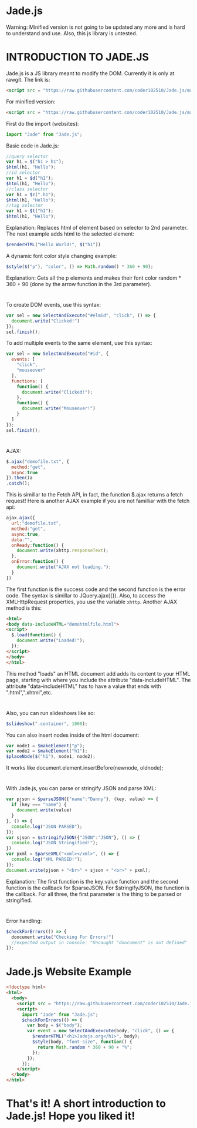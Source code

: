 # Jade.js
Warning: Minified version is not going to be updated any more and is hard to understand and use. Also, this js library is untested.
#
#
# INTRODUCTION TO JADE.JS
Jade.js is a JS library meant to modify the DOM.
Currently it is only at rawgit. The link is:
```html
<script src = "https://raw.githubusercontent.com/coder102510/Jade.js/master/Jade.js"></script>
```
For minified version:
```html
<script src = "https://raw.githubusercontent.com/coder102510/Jade.js/master/Jade.min.js"></script>
```
First do the import (websites):
```javascript
import "Jade" from "Jade.js";
```
Basic code in Jade.js:
```javascript
//query selector
var h1 = $("h1 > h1");
$html(h1, "Hello");
//id selector
var h1 = $d("h1");
$html(h1, "Hello");
//class selector
var h1 = $c(".h1");
$html(h1, "Hello");
//tag selector
var h1 = $t("h1");
$html(h1, "Hello");
```
Explanation: Replaces html of element based on selector to 2nd parameter. The next example adds html to the selected element: 
```javascript
$renderHTML("Hello World!", $("h1"))
```
A dynamic font color style changing example:
```javascript
$style($("p"), "color", () => Math.random() * 360 + 90);
```
Explanation: Gets all the p elements and makes their font color random * 360 + 90 (done by the arrow function in the 3rd parameter).
#
To create DOM events, use this syntax:
```javascript
var sel = new SelectAndExecute("#elmid", "click", () => {
  document.write("Clicked!")
});
sel.finish();
```
To add multiple events to the same element, use this syntax:
```javascript
var sel = new SelectAndExecute("#id", {
  events: [
    "click",
    "mouseover"
  ], 
  functions: [
    function() {
      document.write("Clicked!");
    }, 
    function() {
      document.write("Mouseover!")
    }
  ]
});
sel.finish();
```
#
AJAX: 
```javascript
$.ajax("demofile.txt", {
  method:"get",
  async:true
}).then()a
.catch();
```
This is simillar to the Fetch API, in fact, the function $.ajax returns a fetch request! Here is another AJAX example if you are not familliar with the fetch api:
```javascript
ajax.ajax({
  url:"demofile.txt",
  method:"get",
  async:true,
  data:"",
  onReady:function() {
    document.write(xhttp.responseText);
  },
  onError:function() {
    document.write("AJAX not loading.");
  }
})
```
The first function is the success code and the second function is the error code. The syntax is simillar to JQuery.ajax({}). Also, to access the XMLHttpRequest properties, you use the variable ```xhttp```.
Another AJAX method is this:
```html
<html>
<body data-includeHTML="demohtmlfile.html">
<script>
  $.load(function() {
    document.write("Loaded!");
  });
</script>
</body>
</html>
```
This method "loads" an HTML document add adds its content to your HTML page, starting with where you include the attribute "data-includeHTML". The attribute "data-includeHTML" has to have a value that ends with ".html",".xhtml",etc.
#
Also, you can run slideshows like so:
```javascript
$slideshow(".container", 1000);
```
You can also insert nodes inside of the html document:
```javascript
var node1 = $makeElement("p");
var node2 = $makeElement("h1");
$placeNode($("h1"), node1, node2);
```
It works like document.element.insertBefore(newnode, oldnode);
#
With Jade.js, you can parse or stringify JSON and parse XML:
```javascript
var pjson = $parseJSON({"name":"Danny"}, (key, value) => {
  if (key === "name") {
    document.write(value)
  }
}, () => {
  console.log("JSON PARSED");
});
var sjson = $stringifyJSON({"JSON":"JSON"}, () => {
  console.log("JSON Stringified!");
})
var pxml = $parseXML("<xml></xml>", () => {
  console.log("XML PARSED!");
});
document.write(pjson + "<br>" + sjson + "<br>" + pxml);
```
Explanation: The first function is the key:value function and the second function is the callback for $parseJSON. For $stringifyJSON, the function is the callback. For all three, the first parameter is the thing to be parsed or stringified.
#
Error handling:
```javascript
$checkForErrors(() => {
  doocument.write("Checking For Errors!")
  //expected output in console: "Uncaught "doocument" is not defined"
});
```
#
# Jade.js Website Example
```html
<!doctype html>
<html>
  <body>
    <script src = "https://raw.githubusercontent.com/coder102510/Jade.js/master/Jade.js"></script>
    <script>
      import "Jade" from "Jade.js";
      $checkForErrors(() => {
        var body = $("body");
        var event = new SelectAndExexcute(body, "click", () => {
          $renderHTML("<h1>Jadejs.org</h1>", body);
          $style(body, "font-size", function() {
            return Math.random * 360 + 90 + "%";
          });
        });
      });
    </script>
  </body>
</html>
```
# That's it! A short introduction to Jade.js! Hope you liked it!
